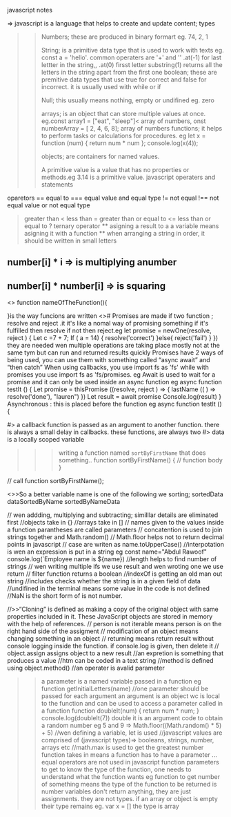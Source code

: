 javascript notes

=> javascript is a language that helps to create and update content; types

>> Numbers; these are produced in binary formart eg. 74, 2, 1
>> 
>> String; is a primitive data type that is used to work with texts eg. const a = 'hello'. common operaters are '+' and '\'
>> .at(-1) for last lettter  in the string,, .at(0) firsst letter
>> substring(1) returns all the letters in the string apart from the first one
>> boolean; these are premitive data types that use true for correct and false for incorrect. it is usually used with while or if
>> 
>>  Null; this usually means nothing, empty or undifined eg. zero
>>  
>>  arrays; is an object that can store multiple values at once. eg.const array1 = ["eat", "sleep"]< array of numbers, onst numberArray = [ 2, 4, 6, 8]; array of numbers
>>  functions; it helps to perform tasks or calculations for procedures. eg let x = function (num) { return num * num }; console.log(x(4));
>>  
>>  objects; are containers for named values. 
>>  
>>  A primitive value is a value that has no properties or methods.eg 3.14 is a primitive value.
javascript operaters and statements

oparetors
==	equal to
===	equal value and equal type
!=	not equal
!==	not equal value or not equal type
>	greater than
<	less than
>=	greater than or equal to
<=	less than or equal to
?	ternary operator
** asigning a result to a a variable means asigning it with a function
** when arranging a string in order, it should be written in small letters
## number[i] * i => is multiplying anumber
## number[i] * number[i] => is squaring
<> function nameOfTheFunction(){

}is the way funcions are  written
<># Promises are  made if two function ; resolve and  reject .it it's  like  a nomal way  of promising  something  if it's  fulfilled  then resolve if not  then reject.eg
let promise = newOne(resolve, reject ) {
Let c =7 + 7;
If ( a = 14) {
resolve('correct')
}else{
reject('fail')
}
}) they are  needed  wen multiple  operations  are taking  place  mostly  not  at the  same tym but  can run and returned  results  quickly
Promises have 2 ways of being used, you can use them with something called “async await” and “then catch” When using callbacks, you use import fs as 'fs' while with promises you use import fs as 'fs/promises. eg
Await is used to wait for a promise  and  it can only be used inside  an async function eg
async function  testIt () {
  Let promise = thisPromise ((resolve, reject ) => {
    lastName (( ) =>  resolve('done'), "lauren")
})
Let result = await  promise
Console.log(result)
}
Asynchronous :  this is placed before  the function eg async function  testIt () {

#> a callback function is passed as an argument to another function. there is always a small delay in callbacks. these functions, are always two
#> data is a locally scoped variable 

>>> writing a function named `sortByFirstName` that does something.. 
function sortByFirstName() {
 // function body
}

// call function
sortByFirstName();

<>>So a better variable name is one of the following we sorting; 
sortedData 
dataSortedByName 
sortedByNameData
 
 // wen addding, multiplying and subtracting; similllar details are eliminated first
 //objects take in {}
 //arrays take in []
// names given to the values inside a function parantheses are called  parameters
// concatention is used to join strings together and Math.random()
// Math.floor helps not to return decimal points in javascript
// case are writen as name.toUpperCase()
//interpotation is wen an expression  is put in a string  eg const name="Abdul Rawoof"  console.log(`Employee name is ${name})
//length helps to find number of strings
// wen writing multiple ifs we use result and wen wroting one we use return
// filter function returns a boolean
//indexOf is getting an old man out string
//includes checks whether the string is in a given field of data
//undifined  in the terminal means some value in the code is not defined
//NaN is the short form of is not number. 

//>>“Cloning” is defined as making a copy of the original object with same properties included in it. These JavaScript objects are stored in memory with the help of references.
// person is not iterable means person is on the right hand side of the assigment
// modification of an object means changing something in an object
// returning means return result without console logging inside the function. if console.log is given, then delete it
// object.assign assigns object to a new result
//an expretion is something that produces a value
//htm can be coded in a text string
//method is defined using object.method()
//an operater is avalid parameter
 >> a parameter is a named variable passed in a function eg function getInitialLetters(name)
//one parameter should be passed for each argument
>>an argument is an object wc is local to the function and can be used to access a parameter called in a function
function doubleIt(num) {
    return num * num;
}
console.log(doubleIt(7)) double it is an argument
code to obtain a random number eg 5 and 9 => Math.floor((Math.random() * 5) + 5)
//wen defining a variable, let is used
//javascript values are comprised of (javascript types)=> booleans, strings, number, arrays etc
//math.max is used to get the greatest number
>> function takes in means a  function has to have a parameter
... equal operators are not used in javascript function parameters
>> to get to know the type of the function, one needs to understand what the function wants eg function to get number of something means the type of the function to be returned is number
>> variables don't return anything, they are just assignments. they are not types. 
>> if an array or object is empty their type remains eg. var x = [] the type is array
